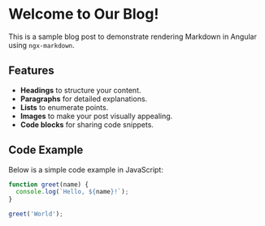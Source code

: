 # Welcome to Our Blog!

This is a sample blog post to demonstrate rendering Markdown in Angular using `ngx-markdown`.

## Features

- **Headings** to structure your content.
- **Paragraphs** for detailed explanations.
- **Lists** to enumerate points.
- **Images** to make your post visually appealing.
- **Code blocks** for sharing code snippets.

## Code Example

Below is a simple code example in JavaScript:

```javascript
function greet(name) {
  console.log(`Hello, ${name}!`);
}

greet('World');